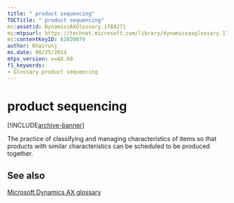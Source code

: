```yaml
---
title: " product sequencing"
TOCTitle: " product sequencing"
ms:assetid: DynamicsAXGlossary.1784271
ms:mtpsurl: https://technet.microsoft.com/library/dynamicsaxglossary.1784271(v=AX.60)
ms:contentKeyID: 62830079
author: Khairunj
ms.date: 08/25/2014
mtps_version: v=AX.60
f1_keywords:
- Glossary.product sequencing
---
```


# product sequencing


[!INCLUDE[archive-banner](includes/archive-banner.md)]

The practice of classifying and managing characteristics of items so that products with similar characteristics can be scheduled to be produced together.

## See also

[Microsoft Dynamics AX glossary](glossary/microsoft-dynamics-ax-glossary.md)

  


